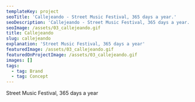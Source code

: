 ```yaml
---
templateKey: project
seoTitle: 'Callejeando - Street Music Festival, 365 days a year.'
seoDescription: 'Callejeando - Street Music Festival, 365 days a year.'
seoImage: /assets/03_callejeando.gif
title: Callejeando
slug: callejeando
explanation: 'Street Music Festival, 365 days a year'
featuredImage: /assets/03_callejeando.gif
featuredOnProjectImage: /assets/03_callejeando.gif
images: []
tags:
  - tag: Brand
  - tag: Concept
---
```

Street Music Festival, 365 days a year
